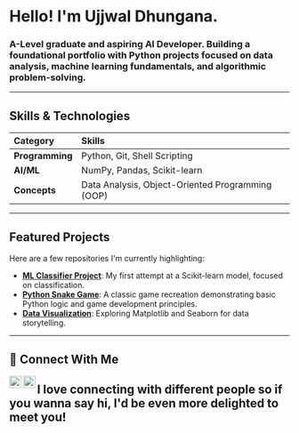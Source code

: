 # Hello! I'm Ujjwal Dhungana.

### A-Level graduate and aspiring AI Developer. Building a foundational portfolio with Python projects focused on data analysis, machine learning fundamentals, and algorithmic problem-solving. 

---

## Skills & Technologies

| Category | Skills |
| :--- | :--- |
| **Programming** | Python, Git, Shell Scripting |
| **AI/ML** | NumPy, Pandas, Scikit-learn |
| **Concepts** | Data Analysis, Object-Oriented Programming (OOP) |

---

##  Featured Projects

Here are a few repositories I'm currently highlighting:

* [**ML Classifier Project**](https://github.com/yourusername/your-ml-repo): My first attempt at a Scikit-learn model, focused on classification.
* [**Python Snake Game**](https://github.com/yourusername/python-snake-game): A classic game recreation demonstrating basic Python logic and game development principles.
* [**Data Visualization**](https://github.com/yourusername/data-viz-repo): Exploring Matplotlib and Seaborn for data storytelling.

---

## 💬 Connect With Me

[<img align="left" alt="LinkedIn" width="22px" src="https://cdn.jsdelivr.net/npm/simple-icons@v3/icons/linkedin.svg" />](https://linkedin.com/in/ujjwalsmart)
[<img align="left" alt="Email" width="22px" src="https://cdn.jsdelivr.net/npm/simple-icons@v3/icons/gmail.svg" />](mailto:your.email@dhunganaujjwal94@gmail.com)

##  I love connecting with different people so if you wanna say hi, I'd be even more delighted to meet you!

<!---
BeAsTeR-19/BeAsTeR-19 is a ✨ special ✨ repository because its `README.md` (this file) appears on your GitHub profile.
You can click the Preview link to take a look at your changes.
--->
